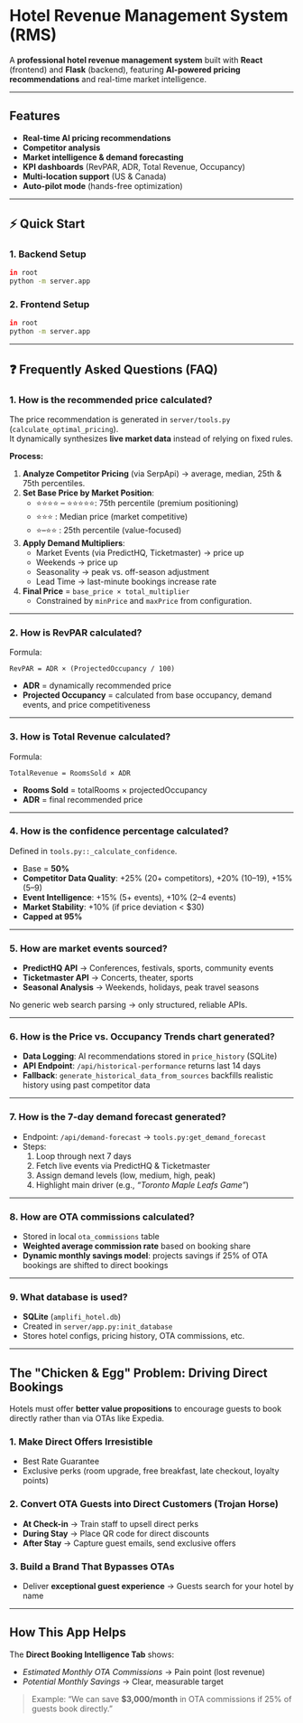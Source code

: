 # Hotel Revenue Management System (RMS)

A **professional hotel revenue management system** built with **React** (frontend) and **Flask** (backend), featuring **AI-powered pricing recommendations** and real-time market intelligence.  

---

##  Features

-  **Real-time AI pricing recommendations**  
-  **Competitor analysis**  
-  **Market intelligence & demand forecasting**  
-  **KPI dashboards** (RevPAR, ADR, Total Revenue, Occupancy)  
-  **Multi-location support** (US & Canada)  
-  **Auto-pilot mode** (hands-free optimization)  

---

## ⚡ Quick Start

### 1. Backend Setup
```bash
in root 
python -m server.app
```

### 2. Frontend Setup
```bash
in root
python -m server.app
```

---

## ❓ Frequently Asked Questions (FAQ)

### 1. How is the **recommended price** calculated?  
The price recommendation is generated in `server/tools.py` (`calculate_optimal_pricing`).  
It dynamically synthesizes **live market data** instead of relying on fixed rules.  

**Process:**
1. **Analyze Competitor Pricing** (via SerpApi) → average, median, 25th & 75th percentiles.  
2. **Set Base Price by Market Position**:  
   - ⭐⭐⭐⭐ – ⭐⭐⭐⭐⭐: 75th percentile (premium positioning)  
   - ⭐⭐⭐                  : Median price (market competitive)  
   - ⭐–⭐⭐                 : 25th percentile (value-focused)  
3. **Apply Demand Multipliers**:  
   -  Market Events (via PredictHQ, Ticketmaster) → price up  
   -  Weekends → price up  
   -  Seasonality → peak vs. off-season adjustment  
   -  Lead Time → last-minute bookings increase rate  
4. **Final Price** = `base_price × total_multiplier`  
   - Constrained by `minPrice` and `maxPrice` from configuration.  

---

### 2. How is **RevPAR** calculated?  
Formula:  
```
RevPAR = ADR × (ProjectedOccupancy / 100)
```
- **ADR** = dynamically recommended price  
- **Projected Occupancy** = calculated from base occupancy, demand events, and price competitiveness  

---

### 3. How is **Total Revenue** calculated?  
Formula:  
```
TotalRevenue = RoomsSold × ADR
```
- **Rooms Sold** = totalRooms × projectedOccupancy  
- **ADR** = final recommended price  

---

### 4. How is the **confidence percentage** calculated?  
Defined in `tools.py::_calculate_confidence`.  

- Base = **50%**  
- **Competitor Data Quality**: +25% (20+ competitors), +20% (10–19), +15% (5–9)  
- **Event Intelligence**: +15% (5+ events), +10% (2–4 events)  
- **Market Stability**: +10% (if price deviation < $30)  
- **Capped at 95%**  

---

### 5. How are **market events** sourced?  
- **PredictHQ API** → Conferences, festivals, sports, community events  
- **Ticketmaster API** → Concerts, theater, sports  
- **Seasonal Analysis** → Weekends, holidays, peak travel seasons  

 No generic web search parsing → only structured, reliable APIs.  

---

### 6. How is the **Price vs. Occupancy Trends** chart generated?  
- **Data Logging**: AI recommendations stored in `price_history` (SQLite)  
- **API Endpoint**: `/api/historical-performance` returns last 14 days  
- **Fallback**: `generate_historical_data_from_sources` backfills realistic history using past competitor data  

---

### 7. How is the **7-day demand forecast** generated?  
- Endpoint: `/api/demand-forecast` → `tools.py:get_demand_forecast`  
- Steps:  
  1. Loop through next 7 days  
  2. Fetch live events via PredictHQ & Ticketmaster  
  3. Assign demand levels (low, medium, high, peak)  
  4. Highlight main driver (e.g., *“Toronto Maple Leafs Game”*)  

---

### 8. How are **OTA commissions** calculated?  
- Stored in local `ota_commissions` table  
- **Weighted average commission rate** based on booking share  
- **Dynamic monthly savings model**: projects savings if 25% of OTA bookings are shifted to direct bookings  

---

### 9. What **database** is used?  
- **SQLite** (`amplifi_hotel.db`)  
- Created in `server/app.py:init_database`  
- Stores hotel configs, pricing history, OTA commissions, etc.  

---

##  The "Chicken & Egg" Problem: Driving Direct Bookings

Hotels must offer **better value propositions** to encourage guests to book directly rather than via OTAs like Expedia.

### 1. Make Direct Offers Irresistible  
-  Best Rate Guarantee  
-  Exclusive perks (room upgrade, free breakfast, late checkout, loyalty points)  

### 2. Convert OTA Guests into Direct Customers (Trojan Horse)  
-  **At Check-in** → Train staff to upsell direct perks  
-  **During Stay** → Place QR code for direct discounts  
-  **After Stay** → Capture guest emails, send exclusive offers  

### 3. Build a Brand That Bypasses OTAs  
- Deliver **exceptional guest experience** → Guests search for your hotel by name  

---

##  How This App Helps  

The **Direct Booking Intelligence Tab** shows:  
-  *Estimated Monthly OTA Commissions* → Pain point (lost revenue)  
-  *Potential Monthly Savings* → Clear, measurable target  

> Example: “We can save **$3,000/month** in OTA commissions if 25% of guests book directly.”

